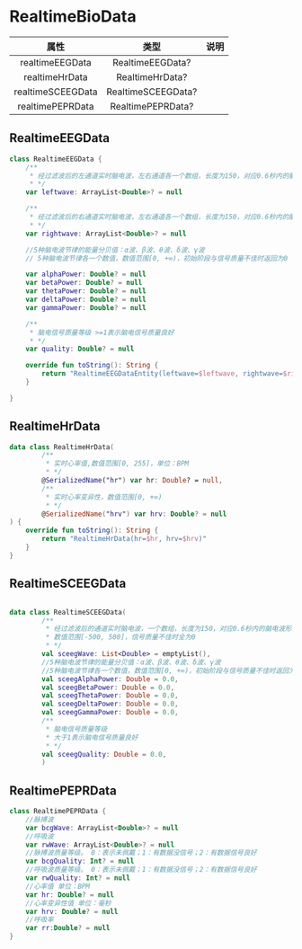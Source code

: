 # RealtimeBioData

|         属性        |         类型         |  说明 |
| :---------------: | :----------------: | :-: |
|  realtimeEEGData  |  RealtimeEEGData?  |     |
|   realtimeHrData  |   RealtimeHrData?  |     |
| realtimeSCEEGData | RealtimeSCEEGData? |     |
|  realtimePEPRData |  RealtimePEPRData? |     |

## RealtimeEEGData

```kotlin
class RealtimeEEGData {
    /**
     * 经过滤波后的左通道实时脑电波，左右通道各一个数组，长度为150，对应0.6秒内的脑电波形；数值范围[-500, 500]，信号质量不佳时全为0
     * */
    var leftwave: ArrayList<Double>? = null

    /**
     * 经过滤波后的右通道实时脑电波，左右通道各一个数组，长度为150，对应0.6秒内的脑电波形；数值范围[-500, 500]，信号质量不佳时全为0
     * */
    var rightwave: ArrayList<Double>? = null

    //5种脑电波节律的能量分贝值：α波、β波、θ波、δ波、γ波
    // 5种脑电波节律各一个数值，数值范围[0, +∞)，初始阶段与信号质量不佳时返回为0

    var alphaPower: Double? = null
    var betaPower: Double? = null
    var thetaPower: Double? = null
    var deltaPower: Double? = null
    var gammaPower: Double? = null

    /**
     * 脑电信号质量等级 >=1表示脑电信号质量良好
     * */
    var quality: Double? = null

    override fun toString(): String {
        return "RealtimeEEGDataEntity(leftwave=$leftwave, rightwave=$rightwave, alphaPower=$alphaPower, betaPower=$betaPower, thetaPower=$thetaPower, deltaPower=$deltaPower, gammaPower=$gammaPower, quality=$quality)"
    }

}
```

## RealtimeHrData

```kotlin
data class RealtimeHrData(
        /**
         * 实时心率值,数值范围[0, 255]，单位：BPM
         * */
        @SerializedName("hr") var hr: Double? = null,
        /**
         * 实时心率变异性，数值范围[0, +∞)
         * */
        @SerializedName("hrv") var hrv: Double? = null
) {
    override fun toString(): String {
        return "RealtimeHrData(hr=$hr, hrv=$hrv)"
    }
}
```

## RealtimeSCEEGData

```kotlin

data class RealtimeSCEEGData(
        /**
         * 经过滤波后的通道实时脑电波，一个数组，长度为150，对应0.6秒内的脑电波形；
         * 数值范围[-500, 500]，信号质量不佳时全为0
         * */
        val sceegWave: List<Double> = emptyList(),
        //5种脑电波节律的能量分贝值：α波、β波、θ波、δ波、γ波
        //5种脑电波节律各一个数值，数值范围[0, +∞)，初始阶段与信号质量不佳时返回为0
        val sceegAlphaPower: Double = 0.0,
        val sceegBetaPower: Double = 0.0,
        val sceegThetaPower: Double = 0.0,
        val sceegDeltaPower: Double = 0.0,
        val sceegGammaPower: Double = 0.0,
        /**
         * 脑电信号质量等级
         * 大于1表示脑电信号质量良好
         * */
        val sceegQuality: Double = 0.0,
        )
```

## RealtimePEPRData

```kotlin
class RealtimePEPRData {
    //脉搏波
    var bcgWave: ArrayList<Double>? = null
    //呼吸波
    var rwWave: ArrayList<Double>? = null
    //脉搏波质量等级。 0：表示未佩戴；1：有数据没信号；2：有数据信号良好
    var bcgQuality: Int? = null
    //呼吸波质量等级。 0：表示未佩戴；1：有数据没信号；2：有数据信号良好
    var rwQuality: Int? = null
    //心率值 单位：BPM
    var hr: Double? = null
    //心率变异性值 单位：毫秒
    var hrv: Double? = null
    //呼吸率
    var rr:Double? = null
}
```

